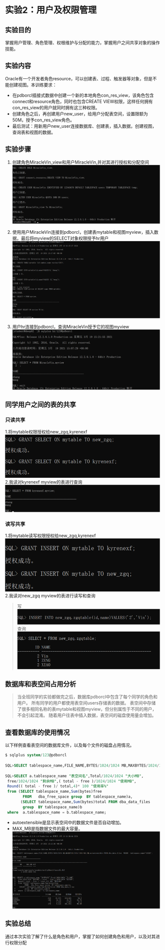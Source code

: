 # 实验2：用户及权限管理

## 实验目的

掌握用户管理、角色管理、权根维护与分配的能力，掌握用户之间共享对象的操作技能。

## 实验内容

Oracle有一个开发者角色resource，可以创建表、过程、触发器等对象，但是不能创建视图。本训练要求：

- 在pdborcl插接式数据中创建一个新的本地角色con_res_view，该角色包含connect和resource角色，同时也包含CREATE VIEW权限，这样任何拥有con_res_view的用户就同时拥有这三种权限。
- 创建角色之后，再创建用户new_user，给用户分配表空间，设置限额为50M，授予con_res_view角色。
- 最后测试：用新用户new_user连接数据库、创建表，插入数据，创建视图，查询表和视图的数据。

## 实验步骤

1. 创建角色MiracleVin_view和用户MiracleVin,并对其进行授权和分配空间
![创建角色和用户](1.png)

2. 使用用户MiracleVin连接到pdborcl，创建表mytable和视图myview，插入数据，最后将myview的SELECT对象权限授予hr用户
![创建表](2.png)

3. 用户hr连接到pdborcl，查询MiracleVin授予它的视图myview
![hr查看权限](3.png)

## 同学用户之间的表的共享

### 只读共享

1.将mytable权限授权给new_zgq,kyrenexf
![授权Select](5(gtk).png)
2.我读对kyrenexf myview的表进行查询
![查询](7sfk.png)

### 读写共享

1.将mytable读写权限授权给new_zgq,kyrenexf
![授权Insert](6(itk).png)
2.我读对new_zgq myview的表进行读写和查询
>写
![写](8(itz).png)
>查询
![写](9(sfz).png)

## 数据库和表空间占用分析

> 当全班同学的实验都做完之后，数据库pdborcl中包含了每个同学的角色和用户。
> 所有同学的用户都使用表空间users存储表的数据。
> 表空间中存储了很多相同名称的表mytable和视图myview，但分别属性于不同的用户，不会引起混淆。
> 随着用户往表中插入数据，表空间的磁盘使用量会增加。

## 查看数据库的使用情况

以下样例查看表空间的数据库文件，以及每个文件的磁盘占用情况。

```sql
$ sqlplus system/123@pdborcl

SQL>SELECT tablespace_name,FILE_NAME,BYTES/1024/1024 MB,MAXBYTES/1024/1024 MAX_MB,autoextensible FROM dba_data_files  WHERE  tablespace_name='USERS';

SQL>SELECT a.tablespace_name "表空间名",Total/1024/1024 "大小MB",
 free/1024/1024 "剩余MB",( total - free )/1024/1024 "使用MB",
 Round(( total - free )/ total,4)* 100 "使用率%"
 from (SELECT tablespace_name,Sum(bytes)free
        FROM   dba_free_space group  BY tablespace_name)a,
       (SELECT tablespace_name,Sum(bytes)total FROM dba_data_files
        group  BY tablespace_name)b
 where  a.tablespace_name = b.tablespace_name;
```

- autoextensible是显示表空间中的数据文件是否自动增加。
- MAX_MB是指数据文件的最大容量。
![数据库的使用情况](4.png)

## 实验总结

通过本次实验了解了什么是角色和用户，掌握了如何创建角色和用户，以及对其进行权限分配
